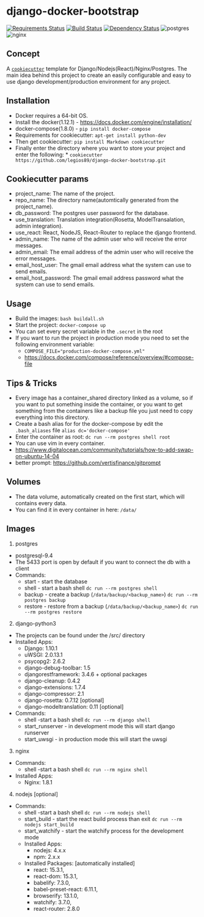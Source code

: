 # django-docker-bootstrap
[![Requirements Status](https://requires.io/github/legios89/django-docker-bootstrap/requirements.svg?branch=master)](https://requires.io/github/legios89/django-docker-bootstrap/requirements/?branch=master)
[![Build Status](https://travis-ci.org/legios89/django-docker-bootstrap.svg?branch=master)](https://travis-ci.org/legios89/django-docker-bootstrap)
[![Dependency Status](https://david-dm.org/legios89/django-docker-bootstrap/master.svg?path={{cookiecutter.repo_name}}/react/)](https://david-dm.org/legios89/django-docker-bootstrap/?path={{cookiecutter.repo_name}}/react/)
![postgres](https://img.shields.io/badge/postgres-9.4-brightgreen.svg)
![nginx](https://img.shields.io/badge/nginx-1.8.1-brightgreen.svg)

## Concept
A [`cookiecutter`](https://github.com/audreyr/cookiecutter) template for Django/Nodejs(React)/Nginx/Postgres. The main idea behind this project to create an easily configurable and easy to use django development/production environment for any project.

## Installation
* Docker requires a 64-bit OS.
* Install the docker(1.12.1) - https://docs.docker.com/engine/installation/
* docker-compose(1.8.0) - ```pip install docker-compose```
* Requirements for cookiecutter: ```apt-get install python-dev```
* Then get cookiecutter: ```pip install Markdown cookiecutter```
* Finally enter the directory where you want to store your project and enter the following:
      * ```cookiecutter https://github.com/legios89/django-docker-bootstrap.git```

## Cookiecutter params
* project_name: The name of the project.
* repo_name: The directory name(automtically generated from the project_name).
* db_password: The postgres user password for the database.
* use_translation: Translation integration(Rosetta, ModelTransalation, admin integration).
* use_react: React, NodeJS, React-Router to replace the django frontend.
* admin_name: The name of the admin user who will receive the error messages.
* admin_email: The email address of the admin user who will receive the error messages.
* email_host_user: The gmail email address what the system can use to send emails.
* email_host_password: The gmail email address password what the system can use to send emails.

## Usage
* Build the images: ```bash buildall.sh```
* Start the project: ```docker-compose up ```
* You can set every secret variable in the  ```.secret``` in the root
* If you want to run the project in production mode you need to set the following environment variable:         
    * ```COMPOSE_FILE="production-docker-compose.yml"```
    * https://docs.docker.com/compose/reference/overview/#compose-file

## Tips & Tricks
* Every image has a container_shared directory linked as a volume, so if you want to put something inside the container, or
you want to get something from the containers like a backup file you just need to copy everything into this directory.
* Create a bash alias for for the docker-compose by edit the ```.bash_aliases``` file ```alias dc='docker-compose'```
* Enter the container as root: ```dc run --rm postgres shell root```
* You can use vim in every container.
* https://www.digitalocean.com/community/tutorials/how-to-add-swap-on-ubuntu-14-04
* better prompt: https://github.com/vertisfinance/gitprompt

## Volumes
- The data volume, automatically created on the first start, which will contains every data.
- You can find it in every container in here: ```/data/```

## Images
1. postgres
 * postgresql-9.4
 * The 5433 port is open by default if you want to connect the db with a client
 * Commands:
    * start - start the database
    * shell - start a bash shell ```dc run --rm postgres shell```
    * backup - create a backup (```/data/backup/<backup_name>```) ```dc run --rm postgres backup```
    * restore - restore from a backup (```/data/backup/<backup_name>```) ```dc run --rm postgres restore```
2. django-python3
 * The projects can be found under the /src/ directory
 * Installed Apps:
    * Django: 1.10.1
    * uWSGI: 2.0.13.1
    * psycopg2: 2.6.2
    * django-debug-toolbar: 1.5
    * djangorestframework: 3.4.6 + optional packages
    * django-cleanup: 0.4.2
    * django-extensions: 1.7.4
    * django-compressor: 2.1
    * django-rosetta: 0.7.12 [optional]
    * django-modeltranslation: 0.11 [optional]
 * Commands:
    * shell -start a bash shell ```dc run --rm django shell```
    * start_runserver - in development mode this will start django runserver
    * start_uwsgi - in production mode this will start the uwsgi
3. nginx
 * Commands:
    * shell -start a bash shell ```dc run --rm nginx shell```
 * Installed Apps:
    * Nginx: 1.8.1
4. nodejs [optional]
 * Commands:
      * shell -start a bash shell ```dc run --rm nodejs shell```
      * start_build - start the react build process than exit ```dc run --rm nodejs start_build```
      * start_watchify - start the watchify process for the development mode
   * Installed Apps:
      * nodejs: 4.x.x
      * npm: 2.x.x
   * Installed Packages: [automatically installed]
      * react: 15.3.1,
      * react-dom: 15.3.1,
      * babelify: 7.3.0,
      * babel-preset-react: 6.11.1,
      * browserify: 13.1.0,
      * watchify: 3.7.0,
      * react-router: 2.8.0
